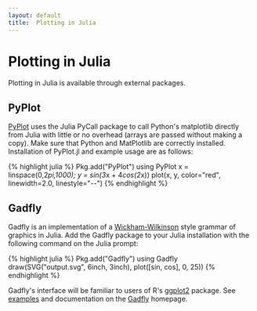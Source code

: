 ```yaml
---
layout: default
title:  Plotting in Julia
---
```


# Plotting in Julia

Plotting in Julia is available through external packages.

## PyPlot

[PyPlot](https://github.com/stevengj/PyPlot.jl) uses the Julia PyCall
package to call Python's matplotlib directly from Julia with little or
no overhead (arrays are passed without making a copy). Make sure that
Python and MatPlotlib are correctly installed. Installation of
PyPlot.jl and example usage are as follows:

{% highlight julia %}
Pkg.add("PyPlot")
using PyPlot
x = linspace(0,2*pi,1000); y = sin(3*x + 4*cos(2*x))
plot(x, y, color="red", linewidth=2.0, linestyle="--")
{% endhighlight %}

## Gadfly

Gadfly is an implementation of a
[Wickham-Wilkinson](http://www.cs.uic.edu/%7Ewilkinson/TheGrammarOfGraphics/GOG.html)
style grammar of graphics in Julia. Add the Gadfly package to your
Julia installation with the following command on the Julia prompt:

{% highlight julia %}
Pkg.add("Gadfly")
using Gadfly
draw(SVG("output.svg", 6inch, 3inch), plot([sin, cos], 0, 25))
{% endhighlight %}

Gadfly's interface will be familiar to users of R's
[ggplot2](http://ggplot2.org) package. See
[examples](https://github.com/dcjones/Gadfly.jl/tree/master/doc) and
documentation on the [Gadfly](https://github.com/dcjones/Gadfly.jl)
homepage.

